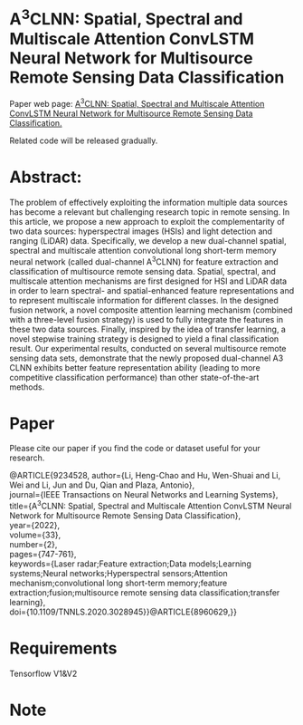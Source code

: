# A<sup>3</sup>CLNN: Spatial, Spectral and Multiscale Attention ConvLSTM Neural Network for Multisource Remote Sensing Data Classification

Paper web page: [A<sup>3</sup>CLNN: Spatial, Spectral and Multiscale Attention ConvLSTM Neural Network for Multisource Remote Sensing Data Classification.](https://ieeexplore.ieee.org/document/9234528)

Related code will be released gradually.

# Abstract:

The problem of effectively exploiting the information multiple data sources has become a relevant but challenging research topic in remote sensing. In this article, we propose a new approach to exploit the complementarity of two data sources: hyperspectral images (HSIs) and light detection and ranging (LiDAR) data. Specifically, we develop a new dual-channel spatial, spectral and multiscale attention convolutional long short-term memory neural network (called dual-channel A<sup>3</sup>CLNN) for feature extraction and classification of multisource remote sensing data. Spatial, spectral, and multiscale attention mechanisms are first designed for HSI and LiDAR data in order to learn spectral- and spatial-enhanced feature representations and to represent multiscale information for different classes. In the designed fusion network, a novel composite attention learning mechanism (combined with a three-level fusion strategy) is used to fully integrate the features in these two data sources. Finally, inspired by the idea of transfer learning, a novel stepwise training strategy is designed to yield a final classification result. Our experimental results, conducted on several multisource remote sensing data sets, demonstrate that the newly proposed dual-channel A3 CLNN exhibits better feature representation ability (leading to more competitive classification performance) than other state-of-the-art methods.


# Paper
Please cite our paper if you find the code or dataset useful for your research.

@ARTICLE{9234528,
  author={Li, Heng-Chao and Hu, Wen-Shuai and Li, Wei and Li, Jun and Du, Qian and Plaza, Antonio},<br>
  journal={IEEE Transactions on Neural Networks and Learning Systems}, <br>
  title={A<sup>3</sup>CLNN: Spatial, Spectral and Multiscale Attention ConvLSTM Neural Network for Multisource Remote Sensing Data Classification}, <br>
  year={2022},<br>
  volume={33},<br>
  number={2},<br>
  pages={747-761},<br>
  keywords={Laser radar;Feature extraction;Data models;Learning systems;Neural networks;Hyperspectral sensors;Attention mechanism;convolutional long short-term memory;feature extraction;fusion;multisource remote sensing data classification;transfer learning},<br>
  doi={10.1109/TNNLS.2020.3028945}}@ARTICLE{8960629,}}

# Requirements

Tensorflow V1&V2

# Note
